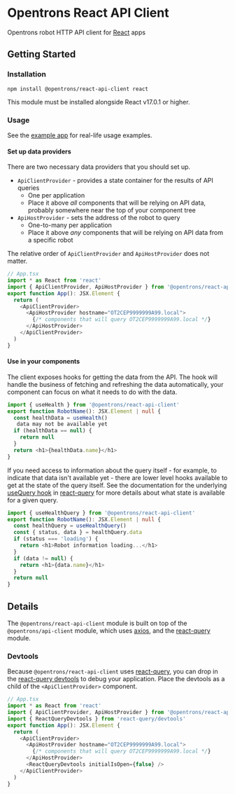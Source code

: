 # Opentrons React API Client

Opentrons robot HTTP API client for [React][] apps

[react]: https://reactjs.org/

## Getting Started

### Installation

```shell
npm install @opentrons/react-api-client react
```

This module must be installed alongside React v17.0.1 or higher.

### Usage

See the [example app][] for real-life usage examples.

[example app]: ../../example-app

#### Set up data providers

There are two necessary data providers that you should set up.

- `ApiClientProvider` - provides a state container for the results of API queries
  - One per application
  - Place it above _all_ components that will be relying on API data, probably somewhere near the top of your component tree
- `ApiHostProvider` - sets the address of the robot to query
  - One-to-many per application
  - Place it above _any_ components that will be relying on API data from a specific robot

The relative order of `ApiClientProvider` and `ApiHostProvider` does not matter.

```typescript
// App.tsx
import * as React from 'react'
import { ApiClientProvider, ApiHostProvider } from '@opentrons/react-api-client'
export function App(): JSX.Element {
  return (
    <ApiClientProvider>
      <ApiHostProvider hostname="OT2CEP9999999A99.local">
        {/* components that will query OT2CEP9999999A99.local */}
      </ApiHostProvider>
    </ApiClientProvider>
  )
}
```

#### Use in your components

The client exposes hooks for getting the data from the API. The hook will handle the business of fetching and refreshing the data automatically, your component can focus on what it needs to do with the data.

```typescript
import { useHealth } from '@opentrons/react-api-client'
export function RobotName(): JSX.Element | null {
  const healthData = useHealth()
   data may not be available yet
  if (healthData == null) {
    return null
  }
  return <h1>{healthData.name}</h1>
}
```

If you need access to information about the query itself - for example, to indicate that data isn't available yet - there are lower level hooks available to get at the state of the query itself. See the documentation for the underlying [useQuery hook][] in [react-query][] for more details about what state is available for a given query.

```typescript
import { useHealthQuery } from '@opentrons/react-api-client'
export function RobotName(): JSX.Element | null {
  const healthQuery = useHealthQuery()
  const { status, data } = healthQuery.data
  if (status === 'loading') {
    return <h1>Robot information loading...</h1>
  }
  if (data != null) {
    return <h1>{data.name}</h1>
  }
  return null
}
```

[usequery hook]: https://react-query.tanstack.com/reference/useQuery
[react-query]: https://react-query.tanstack.com/overview

## Details

The `@opentrons/react-api-client` module is built on top of the `@opentrons/api-client` module, which uses [axios][], and the [react-query][] module.

[axios]: https://github.com/axios/axios

### Devtools

Because `@opentrons/react-api-client` uses [react-query][], you can drop in the [react-query devtools][] to debug your application. Place the devtools as a child of the `<ApiClientProvider>` component.

[react-query devtools]: https://react-query.tanstack.com/devtools

```typescript
// App.tsx
import * as React from 'react'
import { ApiClientProvider, ApiHostProvider } from '@opentrons/react-api-client'
import { ReactQueryDevtools } from 'react-query/devtools'
export function App(): JSX.Element {
  return (
    <ApiClientProvider>
      <ApiHostProvider hostname="OT2CEP9999999A99.local">
        {/* components that will query OT2CEP9999999A99.local */}
      </ApiHostProvider>
      <ReactQueryDevtools initialIsOpen={false} />
    </ApiClientProvider>
  )
}
```
